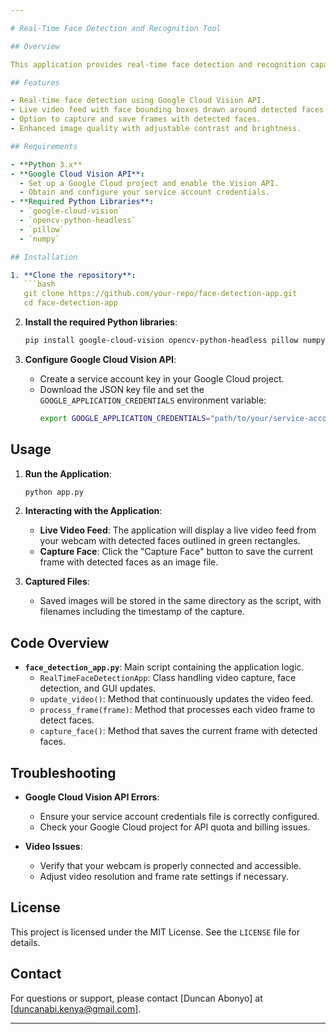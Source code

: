 ```yaml
---

# Real-Time Face Detection and Recognition Tool

## Overview

This application provides real-time face detection and recognition capabilities using the Google Cloud Vision API and OpenCV. It captures video from your webcam, detects faces, and allows you to capture and save frames with detected faces.

## Features

- Real-time face detection using Google Cloud Vision API.
- Live video feed with face bounding boxes drawn around detected faces.
- Option to capture and save frames with detected faces.
- Enhanced image quality with adjustable contrast and brightness.

## Requirements

- **Python 3.x**
- **Google Cloud Vision API**:
  - Set up a Google Cloud project and enable the Vision API.
  - Obtain and configure your service account credentials.
- **Required Python Libraries**:
  - `google-cloud-vision`
  - `opencv-python-headless`
  - `pillow`
  - `numpy`

## Installation

1. **Clone the repository**:
   ```bash
   git clone https://github.com/your-repo/face-detection-app.git
   cd face-detection-app
   ```

2. **Install the required Python libraries**:
   ```bash
   pip install google-cloud-vision opencv-python-headless pillow numpy
   ```

3. **Configure Google Cloud Vision API**:
   - Create a service account key in your Google Cloud project.
   - Download the JSON key file and set the `GOOGLE_APPLICATION_CREDENTIALS` environment variable:
     ```bash
     export GOOGLE_APPLICATION_CREDENTIALS="path/to/your/service-account-file.json"
     ```

## Usage

1. **Run the Application**:
   ```bash
   python app.py
   ```

2. **Interacting with the Application**:
   - **Live Video Feed**: The application will display a live video feed from your webcam with detected faces outlined in green rectangles.
   - **Capture Face**: Click the "Capture Face" button to save the current frame with detected faces as an image file.

3. **Captured Files**:
   - Saved images will be stored in the same directory as the script, with filenames including the timestamp of the capture.

## Code Overview

- **`face_detection_app.py`**: Main script containing the application logic.
  - `RealTimeFaceDetectionApp`: Class handling video capture, face detection, and GUI updates.
  - `update_video()`: Method that continuously updates the video feed.
  - `process_frame(frame)`: Method that processes each video frame to detect faces.
  - `capture_face()`: Method that saves the current frame with detected faces.

## Troubleshooting

- **Google Cloud Vision API Errors**:
  - Ensure your service account credentials file is correctly configured.
  - Check your Google Cloud project for API quota and billing issues.

- **Video Issues**:
  - Verify that your webcam is properly connected and accessible.
  - Adjust video resolution and frame rate settings if necessary.

## License

This project is licensed under the MIT License. See the `LICENSE` file for details.

## Contact

For questions or support, please contact [Duncan Abonyo] at [duncanabi.kenya@gmail.com].

---
```

